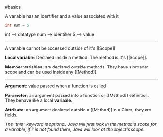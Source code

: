 #basics 

A variable has an identifier and a value associated with it

```java
int num = 5
```

int --> datatype
num --> identifier
5 --> value

----

A variable cannot be accessed outside of it's [[Scope]]

**Local variable**: Declared inside a method. The method is it's [[Scope]].

**Member variables**: are declared outside methods. They have a broader scope and can be used inside any [[Method]].

-------

**Argument**: value passed when a function is called

**Parameter**: an argument passed into a function or [[Method]] definition. They behave like a local **variable**.

**Attribute**: an argument declared outside a [[Method]] in a Class, they are fields.

*The "this" keyword is optional. Java will first look in the method's scope for a variable, if it is not found there, Java will look at the object's scope.*